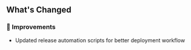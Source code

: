 ## What's Changed

### 🔧 Improvements
- Updated release automation scripts for better deployment workflow
